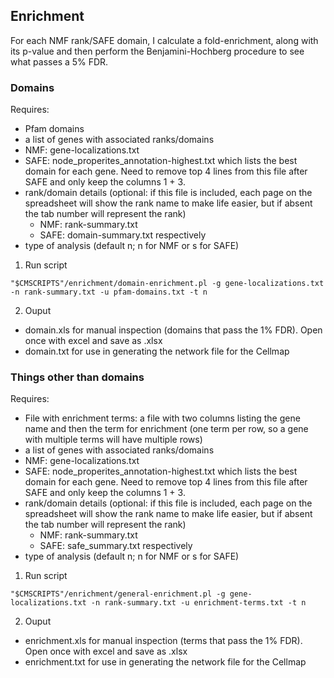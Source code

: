 ## Enrichment

For each NMF rank/SAFE domain, I calculate a fold-enrichment, along with its p-value and then perform the Benjamini-Hochberg procedure to see what passes a 5% FDR.

### Domains

Requires:
* Pfam domains
* a list of genes with associated ranks/domains
 * NMF: gene-localizations.txt
 * SAFE: node_properites_annotation-highest.txt which lists the best domain for each gene. Need to remove top 4 lines from this file after SAFE and only keep the columns 1 + 3.
* rank/domain details (optional: if this file is included, each page on the spreadsheet will show the rank name to make life easier, but if absent the tab number will represent the rank)
  * NMF: rank-summary.txt
  * SAFE: domain-summary.txt respectively
* type of analysis (default n; n for NMF or s for SAFE)

1. Run script
```
"$CMSCRIPTS"/enrichment/domain-enrichment.pl -g gene-localizations.txt -n rank-summary.txt -u pfam-domains.txt -t n
```

2. Ouput
* domain.xls for manual inspection (domains that pass the 1% FDR). Open once with excel and save as .xlsx
* domain.txt for use in generating the network file for the Cellmap

### Things other than domains

Requires:
* File with enrichment terms: a file with two columns listing the gene name and then the term for enrichment (one term per row, so a gene with multiple terms will have multiple rows)
* a list of genes with associated ranks/domains
 * NMF: gene-localizations.txt
 * SAFE: node_properites_annotation-highest.txt which lists the best domain for each gene. Need to remove top 4 lines from this file after SAFE and only keep the columns 1 + 3.
* rank/domain details (optional: if this file is included, each page on the spreadsheet will show the rank name to make life easier, but if absent the tab number will represent the rank)
  * NMF: rank-summary.txt
  * SAFE: safe_summary.txt respectively
* type of analysis (default n; n for NMF or s for SAFE)

1. Run script
```
"$CMSCRIPTS"/enrichment/general-enrichment.pl -g gene-localizations.txt -n rank-summary.txt -u enrichment-terms.txt -t n
```

2. Ouput
* enrichment.xls for manual inspection (terms that pass the 1% FDR). Open once with excel and save as .xlsx
* enrichment.txt for use in generating the network file for the Cellmap
